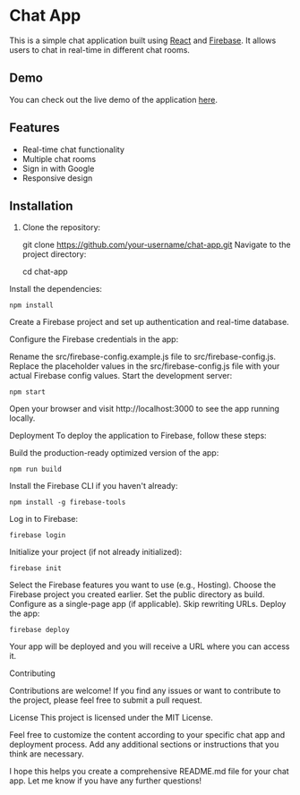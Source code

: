 # Chat App

This is a simple chat application built using [React](https://reactjs.org/) and [Firebase](https://firebase.google.com/). It allows users to chat in real-time in different chat rooms.

## Demo

You can check out the live demo of the application [here](https://wwww.chat-app-20cf6.web.app).

## Features

- Real-time chat functionality
- Multiple chat rooms
- Sign in with Google
- Responsive design

## Installation

1. Clone the repository:

    git clone https://github.com/your-username/chat-app.git
Navigate to the project directory:

    cd chat-app

Install the dependencies:

    npm install
Create a Firebase project and set up authentication and real-time database.

Configure the Firebase credentials in the app:

Rename the src/firebase-config.example.js file to src/firebase-config.js.
Replace the placeholder values in the src/firebase-config.js file with your actual Firebase config values.
Start the development server:

    npm start
Open your browser and visit http://localhost:3000 to see the app running locally.

Deployment
To deploy the application to Firebase, follow these steps:

Build the production-ready optimized version of the app:

    npm run build
Install the Firebase CLI if you haven't already:

    npm install -g firebase-tools
Log in to Firebase:

    firebase login
Initialize your project (if not already initialized):

    firebase init
Select the Firebase features you want to use (e.g., Hosting).
Choose the Firebase project you created earlier.
Set the public directory as build.
Configure as a single-page app (if applicable).
Skip rewriting URLs.
Deploy the app:

    firebase deploy
Your app will be deployed and you will receive a URL where you can access it.

Contributing

Contributions are welcome! If you find any issues or want to contribute to the project, please feel free to submit a pull request.

License
This project is licensed under the MIT License.

Feel free to customize the content according to your specific chat app and deployment process. Add any additional sections or instructions that you think are necessary.

I hope this helps you create a comprehensive README.md file for your chat app. Let me know if you have any further questions!
